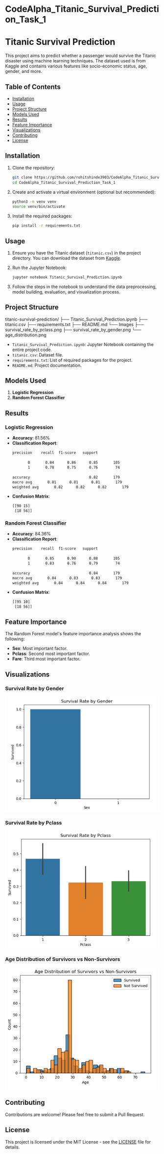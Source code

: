 # CodeAlpha_Titanic_Survival_Prediction_Task_1

# Titanic Survival Prediction

This project aims to predict whether a passenger would survive the Titanic disaster using machine learning techniques. The dataset used is from Kaggle and contains various features like socio-economic status, age, gender, and more.

## Table of Contents

- [Installation](#installation)
- [Usage](#usage)
- [Project Structure](#project-structure)
- [Models Used](#models-used)
- [Results](#results)
- [Feature Importance](#feature-importance)
- [Visualizations](#visualizations)
- [Contributing](#contributing)
- [License](#license)

## Installation

1. Clone the repository:
    ```bash
    git clone https://github.com/rohitshinde3903/CodeAlpha_Titanic_Survival_Prediction_Task_1.git
    cd CodeAlpha_Titanic_Survival_Prediction_Task_1
    ```

2. Create and activate a virtual environment (optional but recommended):
    ```bash
    python3 -m venv venv
    source venv/bin/activate
    ```

3. Install the required packages:
    ```bash
    pip install -r requirements.txt
    ```

## Usage

1. Ensure you have the Titanic dataset (`titanic.csv`) in the project directory. You can download the dataset from [Kaggle](https://www.kaggle.com/c/titanic/data).

2. Run the Jupyter Notebook:
    ```bash
    jupyter notebook Titanic_Survival_Prediction.ipynb
    ```

3. Follow the steps in the notebook to understand the data preprocessing, model building, evaluation, and visualization process.

## Project Structure

titanic-survival-prediction/
├── Titanic_Survival_Prediction.ipynb
├── titanic.csv
├── requirements.txt
├── README.md
└── Images
 ├── survival_rate_by_pclass.png
 ├── survival_rate_by_gender.png
 └── age_distribution.png


- `Titanic_Survival_Prediction.ipynb`: Jupyter Notebook containing the entire project code.
- `titanic.csv`: Dataset file.
- `requirements.txt`: List of required packages for the project.
- `README.md`: Project documentation.

## Models Used

1. **Logistic Regression**
2. **Random Forest Classifier**

## Results

### Logistic Regression
- **Accuracy**: 81.56%
- **Classification Report**:
    ```
    precision    recall  f1-score   support

           0       0.84      0.86      0.85       105
           1       0.78      0.75      0.76        74

    accuracy                           0.82       179
    macro avg       0.81      0.81      0.81       179
    weighted avg       0.82      0.82      0.82       179
    ```
- **Confusion Matrix**:
    ```
    [[90 15]
     [18 56]]
    ```

### Random Forest Classifier
- **Accuracy**: 84.36%
- **Classification Report**:
    ```
    precision    recall  f1-score   support

           0       0.85      0.90      0.88       105
           1       0.83      0.76      0.79        74

    accuracy                           0.84       179
    macro avg       0.84      0.83      0.83       179
    weighted avg       0.84      0.84      0.84       179
    ```
- **Confusion Matrix**:
    ```
    [[95 10]
     [18 56]]
    ```

## Feature Importance

The Random Forest model's feature importance analysis shows the following:
- **Sex**: Most important factor.
- **Pclass**: Second most important factor.
- **Fare**: Third most important factor.

## Visualizations

### Survival Rate by Gender
![Survival Rate by Gender](images/survival_rate_by_gender.png)

### Survival Rate by Pclass
![Survival Rate by Pclass](images/survival_rate_by_pclass.png)

### Age Distribution of Survivors vs Non-Survivors
![Age Distribution](images/age_distribution.png)

## Contributing

Contributions are welcome! Please feel free to submit a Pull Request.

## License

This project is licensed under the MIT License - see the [LICENSE](LICENSE) file for details.


